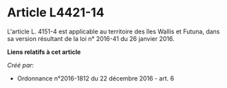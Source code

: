 # Article L4421-14

L'article L. 4151-4 est applicable au territoire des îles Wallis et  Futuna, dans sa version résultant de la loi n° 2016-41
du 26 janvier  2016.

**Liens relatifs à cet article**

_Créé par_:

  - Ordonnance n°2016-1812 du 22 décembre 2016 - art. 6
